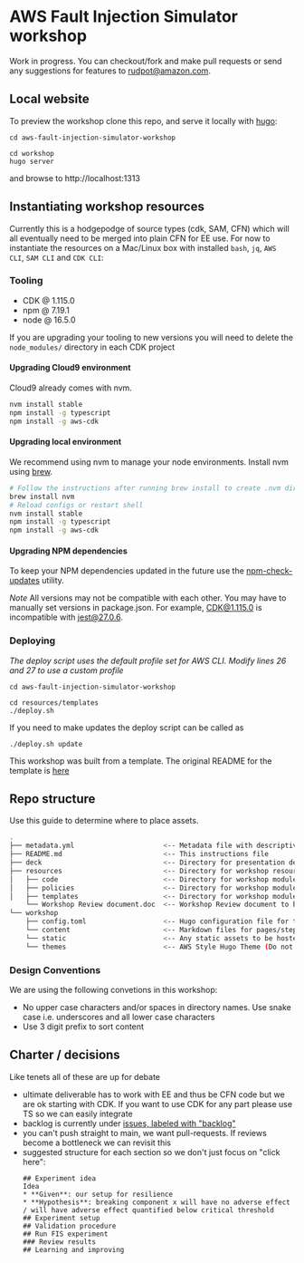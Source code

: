 # AWS Fault Injection Simulator workshop


Work in progress. You can checkout/fork and make pull requests or send any suggestions for features to rudpot@amazon.com.

## Local website

To preview the workshop clone this repo, and serve it locally with [hugo](https://gohugo.io/):

```
cd aws-fault-injection-simulator-workshop

cd workshop
hugo server
```

and browse to http://localhost:1313

## Instantiating workshop resources

Currently this is a hodgepodge of source types (cdk, SAM, CFN) which will all eventually need to be merged into plain CFN for EE use. For now to instantiate the resources on a Mac/Linux box with installed `bash`, `jq`, `AWS CLI`, `SAM CLI` and `CDK CLI`:

### Tooling

- CDK @ 1.115.0
- npm @ 7.19.1
- node @ 16.5.0

If you are upgrading your tooling to new versions you will need to delete the `node_modules/` directory in each CDK project

#### Upgrading Cloud9 environment

Cloud9 already comes with nvm. 

```bash
nvm install stable
npm install -g typescript
npm install -g aws-cdk
```

#### Upgrading local environment

We recommend using nvm to manage your node environments. Install nvm using [brew](https://brew.sh/).

```bash
# Follow the instructions after running brew install to create .nvm dir and add PATH variables
brew install nvm 
# Reload configs or restart shell
nvm install stable
npm install -g typescript
npm install -g aws-cdk
```

#### Upgrading NPM dependencies 

To keep your NPM dependencies updated in the future use the [npm-check-updates](https://www.npmjs.com/package/npm-check-updates_) utility.

*Note* All versions may not be compatible with each other. You may have to manually set versions in package.json. For example, CDK@1.115.0 is incompatible with jest@27.0.6.

### Deploying

*The deploy script uses the default profile set for AWS CLI. Modify lines 26 and 27 to use a custom profile*

```
cd aws-fault-injection-simulator-workshop

cd resources/templates
./deploy.sh
```

If you need to make updates the deploy script can be called as

```
./deploy.sh update
```

This workshop was built from a template. The original README for the template is [here](README-template.md)

## Repo structure

Use this guide to determine where to place assets.

```bash
.
├── metadata.yml                      <-- Metadata file with descriptive information about the workshop
├── README.md                         <-- This instructions file
├── deck                              <-- Directory for presentation deck (Future use)
├── resources                         <-- Directory for workshop resources (Future use)
│   ├── code                          <-- Directory for workshop modules code
│   ├── policies                      <-- Directory for workshop modules IAM Roles and Policies
│   ├── templates                     <-- Directory for workshop modules CloudFormation templates
    └── Workshop Review document.doc  <-- Workshop Review document to be completed before your workshop is published
└── workshop                          
    ├── config.toml                   <-- Hugo configuration file for the workshop website
    └── content                       <-- Markdown files for pages/steps in workshop
    └── static                        <-- Any static assets to be hosted alongside the workshop (ie. images, scripts, documents, etc)
    └── themes                        <-- AWS Style Hugo Theme (Do not edit!)
```

### Design Conventions

We are using the following convetions in this workshop:
- No upper case characters and/or spaces in directory names. Use snake case i.e. underscores and all lower case characters
- Use 3 digit prefix to sort content

## Charter / decisions

Like tenets all of these are up for debate

* ultimate deliverable has to work with EE and thus be CFN code but we are ok starting with CDK. If you want to use CDK for any part please use TS so we can easily integrate
* backlog is currently under [issues, labeled with "backlog"](resources/templates/)
* you can't push straight to main, we want pull-requests. If reviews become a bottleneck we can revisit this
* suggested structure for each section so we don't just focus on "click here":
  ```
  ## Experiment idea
  Idea
  * **Given**: our setup for resilience
  * **Hypothesis**: breaking component x will have no adverse effect / will have adverse effect quantified below critical threshold
  ## Experiment setup
  ## Validation procedure
  ## Run FIS experiment
  ### Review results
  ## Learning and improving
  ```